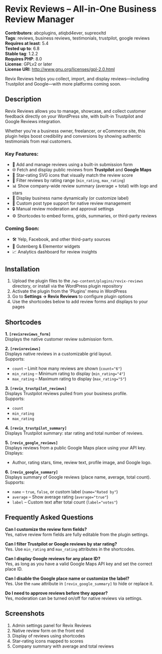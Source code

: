 # Revix Reviews – All-in-One Business Review Manager

**Contributors**: abcplugins, atiqbd4ever, supreoxltd  
**Tags**: reviews, business reviews, testimonials, trustpilot, google reviews  
**Requires at least**: 5.4  
**Tested up to**: 6.8  
**Stable tag**: 1.2.2  
**Requires PHP**: 8.0  
**License**: GPLv2 or later  
**License URI**: http://www.gnu.org/licenses/gpl-2.0.html  

Revix Reviews helps you collect, import, and display reviews—including Trustpilot and Google—with more platforms coming soon.

## Description

Revix Reviews allows you to manage, showcase, and collect customer feedback directly on your WordPress site, with built-in Trustpilot and Google Reviews integration.

Whether you're a business owner, freelancer, or eCommerce site, this plugin helps boost credibility and conversions by showing authentic testimonials from real customers.

### Key Features:

- 📝 Add and manage reviews using a built-in submission form
- 🌐 Fetch and display public reviews from **Trustpilot** and **Google Maps**
- 🌟 Star-rating SVG icons that visually match the review score
- 🎯 Filter reviews by rating range (`min_rating`, `max_rating`)
- 📊 Show company-wide review summary (average + total) with logo and stars
- 🔎 Display business name dynamically (or customize label)
- 📎 Custom post type support for native review management
- 🔒 Manual review moderation and approval settings
- ⚙️ Shortcodes to embed forms, grids, summaries, or third-party reviews

### Coming Soon:
- 🛠️ Yelp, Facebook, and other third-party sources
- 🎨 Gutenberg & Elementor widgets
- 📈 Analytics dashboard for review insights

## Installation

1. Upload the plugin files to the `/wp-content/plugins/revix-reviews` directory, or install via the WordPress plugin repository
2. Activate the plugin from the 'Plugins' menu in WordPress
3. Go to **Settings → Revix Reviews** to configure plugin options
4. Use the shortcodes below to add review forms and displays to your pages

## Shortcodes

**1. `[revixreviews_form]`**  
Displays the native customer review submission form.

**2. `[revixreviews]`**  
Displays native reviews in a customizable grid layout.  
Supports:
- `count` – Limit how many reviews are shown (`count="6"`)
- `min_rating` – Minimum rating to display (`min_rating="4"`)
- `max_rating` – Maximum rating to display (`max_rating="5"`)

**3. `[revix_trustpilot_reviews]`**  
Displays Trustpilot reviews pulled from your business profile.  
Supports:
- `count`
- `min_rating`
- `max_rating`

**4. `[revix_trustpilot_summary]`**  
Displays Trustpilot summary: star rating and total number of reviews.

**5. `[revix_google_reviews]`**  
Displays reviews from a public Google Maps place using your API key.  
Displays:
- Author, rating stars, time, review text, profile image, and Google logo.

**6. `[revix_google_summary]`**  
Displays summary of Google reviews (place name, average, total count).  
Supports:
- `name` – `true`, `false`, or custom label (`name="Rated by"`)
- `average` – Show average rating (`average="true"`)
- `label` – Custom text after total count (`label="votes"`)

## Frequently Asked Questions

**Can I customize the review form fields?**  
Yes, native review form fields are fully editable from the plugin settings.

**Can I filter Trustpilot or Google reviews by star rating?**  
Yes. Use `min_rating` and `max_rating` attributes in the shortcodes.

**Can I display Google reviews for any place ID?**  
Yes, as long as you have a valid Google Maps API key and set the correct place ID.

**Can I disable the Google place name or customize the label?**  
Yes. Use the `name` attribute in `[revix_google_summary]` to hide or replace it.

**Do I need to approve reviews before they appear?**  
Yes, moderation can be turned on/off for native reviews via settings.

## Screenshots

1. Admin settings panel for Revix Reviews
2. Native review form on the front end
3. Display of reviews using shortcodes
4. Star-rating icons mapped to scores
5. Company summary with average and total reviews
